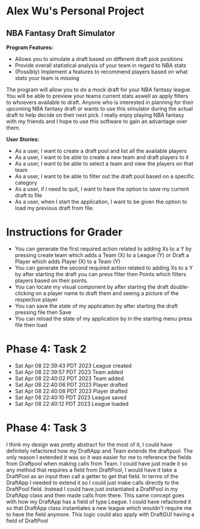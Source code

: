 # Alex Wu's Personal Project

## NBA Fantasy Draft Simulator 

**Program Features:**
- Allows you to simulate a draft based on different draft pick positions 
- Provide overall statistical analysis of your team in regard to NBA stats 
- (Possibly) Implement a features to recommend players based on what stats your 
team is missing 

The program will allow you to do a mock draft for your NBA fantasy league. You will be able to preview your teams current stats aswell as apply
filters to whoevers available to draft. Anyone who is interested in planning for their upcoming NBA fantasy draft or wants to use this simulator 
during the actual draft to help decide on their next pick. I really enjoy playing NBA fantasy with my friends and I hope to
use this software to gain an advantage over them. 

**User Stories:**
- As a user, I want to create a draft pool and list all the available players
- As a user, I want to be able to create a new team and draft players to it
- As a user, I want to be able to select a team and view the players on that team
- As a user, I want to be able to filter out the draft pool based on a specific category 
- As a user, if I need to quit, I want to have the option to save my current draft to file 
- As a user, when I start the application, I want to be given the option to load my previous draft from file.

# Instructions for Grader

- You can generate the first required action related to adding Xs to a Y by pressing create team which adds a Team (X) 
to a League (Y) or Draft a Player which adds Player (X) to a Team (Y)
- You can generate the second required action related to adding Xs to a Y by after starting the draft you can press filter
then Points which filters players based on their points.
- You can locate my visual component by after starting the draft double-clicking on a player name to draft them 
and seeing a picture of the respective player
- You can save the state of my application by after starting the draft pressing file then Save
- You can reload the state of my application by in the starting menu press file then load 


# Phase 4: Task 2 

- Sat Apr 08 22:39:43 PDT 2023
League created
- Sat Apr 08 22:39:57 PDT 2023
Team added
- Sat Apr 08 22:40:02 PDT 2023
Team added
- Sat Apr 08 22:40:06 PDT 2023
Player drafted
- Sat Apr 08 22:40:08 PDT 2023
Player drafted
- Sat Apr 08 22:40:10 PDT 2023
League saved
- Sat Apr 08 22:40:12 PDT 2023
League loaded

# Phase 4: Task 3
I think my design was pretty abstract for the most of it, I could have definitely refactored how my DraftApp and Team
extends the draftpool.  The only reason I extended it was so it was easier for me to reference the fields from Draftpool
when making calls from Team. I could have just made it so any method that requires a field from DraftPool, I would have 
it take a DraftPool as an input then call a getter to get that field. In terms of the DraftApp I needed to extend it so 
I could just make calls directly to the DraftPool field. Instead I could have just instantiated a DraftPool in my 
DraftApp class and then made calls from there. This same concept goes with how my DraftApp has a field of type League. 
I could have refactored it so that DraftApp class instantiates a new league which wouldn't require me to have the field
anymore. This logic could also apply with DraftGUI having a field of DraftPool